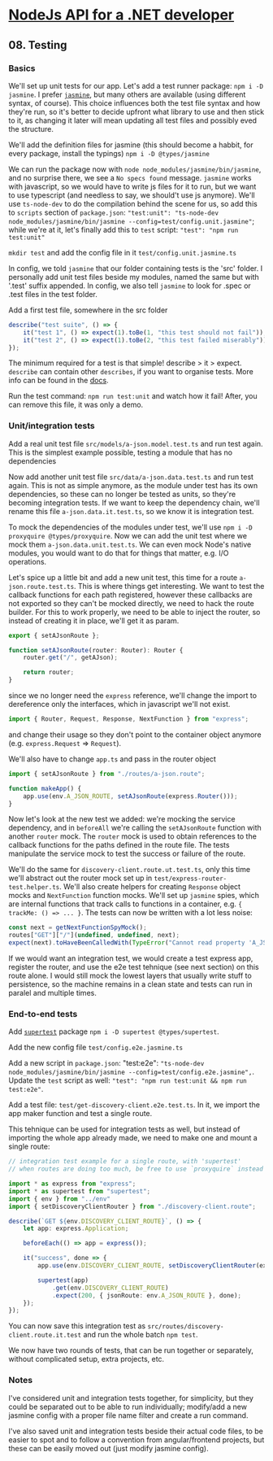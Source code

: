 # [NodeJs API for a .NET developer](https://code.waters.com/bitbucket/users/rovian/repos/nodejs-api-for-a-.net-developer)



## 08. Testing



### Basics
We'll set up unit tests for our app. Let's add a test runner package: `npm i -D jasmine`.
I prefer [`jasmine`](https://jasmine.github.io/setup/nodejs.html), but many others are available (using different syntax, of course). This choice influences both the test file syntax and how they're run, so it's better to decide upfront what library to use and then stick to it, as changing it later will mean updating all test files and possibly eved the structure.

We'll add the definition files for jasmine (this should become a habbit, for every package, install the typings)
`npm i -D @types/jasmine`

We can run the package now with `node node_modules/jasmine/bin/jasmine`, and no surprise there, we see a `No specs found` message.
`jasmine` works with javascript, so we would have to write js files for it to run, but we want to use typescript (and needless to say, we should't use js anymore).
We'll use `ts-node-dev` to do the compilation behind the scene for us, so add this to `scripts` section of `package.json`: `"test:unit": "ts-node-dev node_modules/jasmine/bin/jasmine --config=test/config.unit.jasmine"`; while we're at it, let's finally add this to `test` script: `"test": "npm run test:unit"`

`mkdir test` and add the config file in it `test/config.unit.jasmine.ts`

In config, we told `jasmine` that our folder containing tests is the 'src' folder.
I personally add unit test files beside my modules, named the same but with '.test' suffix appended.
In config, we also tell `jasmine` to look for .spec or .test files in the test folder.

Add a first test file, somewhere in the src folder
```typescript
describe("test suite", () => {
	it("test 1", () => expect(1).toBe(1, "this test should not fail"));
	it("test 2", () => expect(1).toBe(2, "this test failed miserably"));
});
```
The minimum required for a test is that simple! describe > it > expect.
`describe` can contain other `describes`, if you want to organise tests.
More info can be found in the [docs](https://jasmine.github.io/tutorials/your_first_suite).

Run the test command: `npm run test:unit` and watch how it fail! After, you can remove this file, it was only a demo.



### Unit/integration tests

Add a real unit test file `src/models/a-json.model.test.ts` and run test again.
This is the simplest example possible, testing a module that has no dependencies

Now add another unit test file `src/data/a-json.data.test.ts` and run test again.
This is not as simple anymore, as the module under test has its own dependencies, so these can no longer be tested as units, so they're becoming integration tests.
If we want to keep the dependency chain, we'll rename this file `a-json.data.it.test.ts`, so we know it is integration test.

To mock the dependencies of the modules under test, we'll use `npm i -D proxyquire @types/proxyquire`.
Now we can add the unit test where we mock them `a-json.data.unit.test.ts`.
We can even mock Node's native modules, you would want to do that for things that matter, e.g. I/O operations.

Let's spice up a little bit and add a new unit test, this time for a route `a-json.route.test.ts`.
This is where things get interesting. We want to test the callback functions for each path registered,
however these callbacks are not exported so they can't be mocked directly, we need to hack the route builder.
For this to work properly, we need to be able to inject the router, so instead of creating it in place, we'll get it as param.
```typescript
export { setAJsonRoute };

function setAJsonRoute(router: Router): Router {
	router.get("/", getAJson);

	return router;
}
```
since we no longer need the `express` reference, we'll change the import to dereference only the interfaces, which in javascript we'll not exist.
```typescript
import { Router, Request, Response, NextFunction } from "express";
```
and change their usage so they don't point to the container object anymore (e.g. `express.Request` => `Request`).

We'll also have to change `app.ts` and pass in the router object
```typescript
import { setAJsonRoute } from "./routes/a-json.route";

function makeApp() {
	app.use(env.A_JSON_ROUTE, setAJsonRoute(express.Router()));
}
```

Now let's look at the new test we added: we're mocking the service dependency, and in `beforeAll` we're calling the `setAJsonRoute` function with another `router` mock.
The `router` mock is used to obtain references to the callback functions for the paths defined in the route file.
The tests manipulate the service mock to test the success or failure of the route.

We'll do the same for `discovery-client.route.ut.test.ts`, only this time we'll abstract out the router mock set up in `test/express-router-test.helper.ts`.
We'll also create helpers for creating `Response` object mocks and `NextFunction` function mocks.
We'll set up `jasmine` spies, which are internal functions that track calls to functions in a container, e.g. `{ trackMe: () => ... }`.
The tests can now be written with a lot less noise:
```typescript
const next = getNextFunctionSpyMock();
routes["GET"]["/"](undefined, undefined, next);
expect(next).toHaveBeenCalledWith(TypeError("Cannot read property 'A_JSON_ROUTE' of undefined"));
```

If we would want an integration test, we would create a test express app, register the router, and use the e2e test tehnique (see next section) on this route alone.
I would still mock the lowest layers that usually write stuff to persistence, so the machine remains in a clean state and tests can run in paralel and multiple times.



### End-to-end tests

Add [`supertest`](https://www.npmjs.com/package/supertest) package `npm i -D supertest @types/supertest`.

Add the new config file `test/config.e2e.jasmine.ts`

Add a new script in `package.json`: "test:e2e": `"ts-node-dev node_modules/jasmine/bin/jasmine --config=test/config.e2e.jasmine",`.
Update the `test` script as well: `"test": "npm run test:unit && npm run test:e2e"`.

Add a test file: `test/get-discovery-client.e2e.test.ts`.
In it, we import the app maker function and test a single route.

This tehnique can be used for integration tests as well, but instead of importing the whole app already made, we need to make one and mount a single route:
```typescript
// integration test example for a single route, with 'supertest'
// when routes are doing too much, be free to use `proxyquire` instead of import/require to mock the deps down the chain

import * as express from "express";
import * as supertest from "supertest";
import { env } from "../env"
import { setDiscoveryClientRouter } from "./discovery-client.route";

describe(`GET ${env.DISCOVERY_CLIENT_ROUTE}`, () => {
	let app: express.Application;

	beforeEach(() => app = express());

	it("success", done => {
		app.use(env.DISCOVERY_CLIENT_ROUTE, setDiscoveryClientRouter(express.Router()));

		supertest(app)
			.get(env.DISCOVERY_CLIENT_ROUTE)
			.expect(200, { jsonRoute: env.A_JSON_ROUTE }, done);
	});
});
```
You can now save this integration test as `src/routes/discovery-client.route.it.test` and run the whole batch `npm test`.

We now have two rounds of tests, that can be run together or separately, without complicated setup, extra projects, etc.



### Notes

I've considered unit and integration tests together, for simplicity, but they could be separated out to be able to run individually; modify/add a new jasmine config with a proper file name filter and create a run command.

I've also saved unit and integration tests beside their actual code files, to be easier to spot and to follow a convention from angular/frontend projects, but these can be easily moved out (just modify jasmine config).
